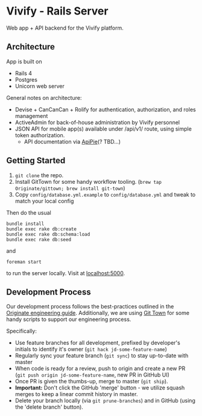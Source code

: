 Vivify - Rails Server
=====================

Web app + API backend for the Vivify platform.

Architecture
------------

App is built on

* Rails 4
* Postgres
* Unicorn web server

General notes on architecture:

* Devise + CanCanCan + Rolify for authentication, authorization, and roles management
* ActiveAdmin for back-of-house administration by Vivify personnel
* JSON API for mobile app(s) available under /api/v1/ route, using simple token authorization.
  * API documentation via [ApiPie](https://github.com/Apipie/apipie-rails)(? TBD...)


Getting Started
---------------

1. `git clone` the repo.
2. Install GitTown for some handy workflow tooling. (`brew tap Originate/gittown; brew install git-town`)
3. Copy `config/database.yml.example` to `config/database.yml` and tweak to match your local config

Then do the usual
```
bundle install
bundle exec rake db:create
bundle exec rake db:schema:load
bundle exec rake db:seed
```
and
```
foreman start
```
to run the server locally.  Visit at [localhost:5000](http://localhost:5000).


Development Process
-------------------

Our development process follows the best-practices outlined in the [Originate engineering guide](https://github.com/Originate/guide).  Additionally, we are using [Git Town](https://github.com/Originate/git-town) for some handy scripts to support our engineering process.
  
Specifically:

* Use feature branches for all development, prefixed by developer's initials to identify it's owner (`git hack jd-some-feature-name`) 
* Regularly sync your feature branch (`git sync`) to stay up-to-date with master
* When code is ready for a review, push to origin and create a new PR (`git push origin jd-some-feature-name`, new PR in GitHub UI) 
* Once PR is given the thumbs-up, merge to master (`git ship`).
* **Important:** Don't click the GitHub 'merge' button - we utilize squash merges to keep a linear commit history in master.
* Delete your branch locally (via `git prune-branches`) and in GitHub (using the 'delete branch' button).
